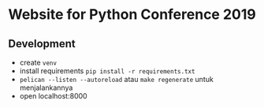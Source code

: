 # Website for Python Conference 2019
## Development

* create `venv`
* install requirements `pip install -r requirements.txt`
* `pelican --listen --autoreload` atau `make regenerate` untuk menjalankannya
* open localhost:8000
